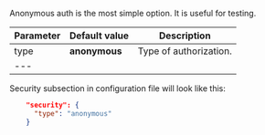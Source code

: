 
 
Anonymous auth is the most simple option. It is useful for testing.  


|**Parameter**|**Default value**|**Description**|
|:-|:-|-
| type               | **anonymous**                      | Type of authorization.      |
|---

Security subsection in configuration file will look like this: 

```json
    "security": {
      "type": "anonymous"
    }
```
